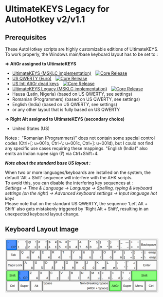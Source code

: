 # UltimateKEYS Legacy for AutoHotkey v2/v1.1

## Prerequisites

These AutoHotkey scripts are highly customizable editions of UltimateKEYS. To work properly, the Windows main/base keyboard layout has to be set to&nbsp;:

**=&gt; AltGr assigned to UltimateKEYS**

- [UltimateKEYS (MSKLC implementation)](https://pieter-degroote.github.io/UltimateKEYS/integration-msklc.html)&emsp;[![Core Release](https://img.shields.io/github/release/pieter-degroote/UltimateKEYS-core.svg?label=core)](https://github.com/pieter-degroote/UltimateKEYS-core/releases)
- [US QWERTY (Euro)](https://github.com/pieter-degroote/us-qwerty-euro)&emsp;[![Core Release](https://img.shields.io/github/release/pieter-degroote/us-qwerty-euro.svg)](https://github.com/pieter-degroote/us-qwerty-euro/releases)
- [US Intl AltGr dead keys](https://github.com/pieter-degroote/us-intl-altgr-dk)&emsp;[![Core Release](https://img.shields.io/github/release/pieter-degroote/us-intl-altgr-dk.svg)](https://github.com/pieter-degroote/us-intl-altgr-dk/releases)
- [UltimateKEYS Legacy (MSKLC implementation)](https://github.com/pieter-degroote/UltimateKEYS-legacy)&emsp;[![Core Release](https://img.shields.io/github/release/pieter-degroote/UltimateKEYS-legacy.svg?label=core)](https://github.com/pieter-degroote/UltimateKEYS-legacy/releases)
- Hausa (Latin, Nigeria) (based on US QWERTY, see settings)
- Romanian (Programmers) (based on US QWERTY, see settings)
- English (India) (based on US QWERTY, see settings)
- or any other layout that is fully based on US QWERTY

**=&gt; Right Alt assigned to UltimateKEYS (secondary choice)**

- United States (US)

Notes&nbsp;: &nbsp;"Romanian (Programmers)" does not contain some special control codes (Ctrl+\[: u+001b, Ctrl+\\: u+001c, Ctrl+\]: u+001d), but I could not find any specific use cases requiring these mappings. "English (India)" also emits an Indian rupee sign (₹) via Ctrl+Shift+4.

**_Note about the standard base US layout&nbsp;:_**

When two or more languages/keyboards are installed on the system, the default 'Alt + Shift' sequence will interfere with the AHK scripts.  
To avoid this, you can disable the interfering key sequences at&nbsp;:  
*Settings -&gt; Time &amp; Language -&gt; Language -&gt; Spelling, typing &amp; keyboard settings (on the right) -&gt; Advanced keyboard settings -&gt; Input language hot keys*  
Please note that on the standard US QWERTY, the sequence 'Left Alt + Shift' also gets mistakenly triggered by 'Right Alt + Shift', resulting in an unexpected keyboard layout change.

## Keyboard Layout Image

![UltimateKEYS - Keyboard Layout Image](/images/UltimateKEYS%20-%20Keyboard%20Layout%20Image.png)
